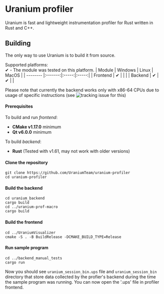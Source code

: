 # Uranium profiler
Uranium is fast and lightweight instrumentation profiler for Rust written in Rust and C++.

## Building
The only way to use Uranium is to build it from source.

Supported platforms:<br>
✔ - The module was tested on this platform.
|  Module  | Windows | Linux | MacOS |
| -------- |:-------:|:-----:|:-----:|
| Frontend | ✔       |       |       |
| Backend  | ✔       | ✔     |       |

Please note that currently the backend works only with x86-64 CPUs due to usage of specific instructions (see ![tracking issue for this](https://github.com/UraniumTeam/uranium-profiler/issues/11))

#### Prerequisites
To build and run *frontend*:
 - **CMake v1.17.0** minimum
 - **Qt v6.0.0** minimum

To build *backend*:
 - **Rust** (Tested with v1.61, may not work with older versions)

#### Clone the repository
```shell
git clone https://github.com/UraniumTeam/uranium-profiler
cd uranium-profiler
```
#### Build the backend
```shell
cd uranium_backend
cargo build
cd ../uranium-prof-macro
cargo build
```
#### Build the frontend
```shell
cd ../UraniumVisualizer
cmake -S . -B BuildRelease -DCMAKE_BUILD_TYPE=Release
```
#### Run sample program
```shell
cd ../backend_manual_tests
cargo run
```
Now you should see `uranium_session_bin.ups` file and `uranium_session_bin` directory that store data collected by the profier's backend during
the time the sample program was running. You can now open the '.ups' file in profiler frontend.
